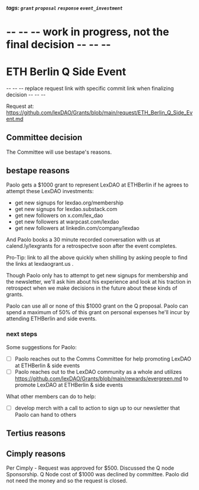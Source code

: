 ##### tags: `grant` `proposal` `response` `event_investment`

# -- -- -- work in progress, not the final decision -- -- --

# ETH Berlin Q Side Event

-- -- -- replace request link with specific commit link when finalizing decision -- -- --

Request at: https://github.com/lexDAO/Grants/blob/main/request/ETH_Berlin_Q_Side_Event.md 

## Committee decision




The Committee will use bestape's reasons.

## bestape reasons

Paolo gets a $1000 grant to represent LexDAO at ETHBerlin if he agrees to attempt these LexDAO investments:

* get new signups for lexdao.org/membership
* get new signups for lexdao.substack.com
* get new followers on x.com/lex_dao
* get new followers at warpcast.com/lexdao
* get new followers at linkedin.com/company/lexdao

And Paolo books a 30 minute recorded conversation with us at calend.ly/lexgrants for a retrospectve soon after the event completes. 

Pro-Tip: link to all the above quickly when shilling by asking people to find the links at lexdaogrant.us .  

Though Paolo only has to attempt to get new signups for membership and the newsletter, we'll ask him about his experience and look at his traction in retrospect when we make decisions in the future about these kinds of grants.

Paolo can use all or none of this $1000 grant on the Q proposal. Paolo can spend a maximum of 50% of this grant on personal expenses he'll incur by attending ETHBerlin and side events.

### next steps

Some suggestions for Paolo:

- [ ] Paolo reaches out to the Comms Committee for help promoting LexDAO at ETHBerlin & side events
- [ ] Paolo reaches out to the LexDAO community as a whole and utilizes https://github.com/lexDAO/Grants/blob/main/rewards/evergreen.md to promote LexDAO at ETHBerlin & side events

What other members can do to help:

- [ ] develop merch with a call to action to sign up to our newsletter that Paolo can hand to others

## Tertius reasons

## Cimply reasons
Per Cimply - Request was approved for $500.  Discussed the Q node Sponsorship.  Q Node cost of $1000 was declined by committee.  Paolo did not need the money and so the request is closed.


